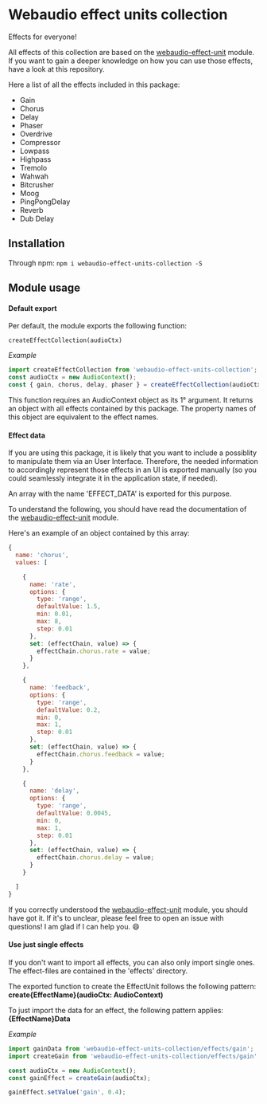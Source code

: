 # Webaudio effect units collection

Effects for everyone!

All effects of this collection are based on the [webaudio-effect-unit](../webaudio-effect-unit/README.md) module.
If you want to gain a deeper knowledge on how you can use those effects, have a look at this repository.

Here a list of all the effects included in this package:

* Gain
* Chorus
* Delay
* Phaser
* Overdrive
* Compressor
* Lowpass
* Highpass
* Tremolo
* Wahwah
* Bitcrusher
* Moog
* PingPongDelay
* Reverb
* Dub Delay

## Installation
Through npm:
`npm i webaudio-effect-units-collection -S`

## Module usage
#### Default export
Per default, the module exports the following function:
```
createEffectCollection(audioCtx)
```
_Example_
```javascript
import createEffectCollection from 'webaudio-effect-units-collection';
const audioCtx = new AudioContext();
const { gain, chorus, delay, phaser } = createEffectCollection(audioCtx)
```

This function requires an AudioContext object as its 1° argument.
It returns an object with all effects contained by this package. The property names of this object are equivalent to the effect names.

#### Effect data
If you are using this package, it is likely that you want to include a possiblity to manipulate them via an User Interface.
Therefore, the needed information to accordingly represent those effects in an UI is exported manually (so you could seamlessly integrate it in the application state, if needed).

An array with the name 'EFFECT_DATA' is exported for this purpose.

To understand the following, you should have read the documentation of the [webaudio-effect-unit](https://github.com/scriptify/webaudio-effect-unit) module.

Here's an example of an object contained by this array:

```javascript
{
  name: 'chorus',
  values: [

    {
      name: 'rate',
      options: {
        type: 'range',
        defaultValue: 1.5,
        min: 0.01,
        max: 8,
        step: 0.01
      },
      set: (effectChain, value) => {
        effectChain.chorus.rate = value;
      }
    },

    {
      name: 'feedback',
      options: {
        type: 'range',
        defaultValue: 0.2,
        min: 0,
        max: 1,
        step: 0.01
      },
      set: (effectChain, value) => {
        effectChain.chorus.feedback = value;
      }
    },

    {
      name: 'delay',
      options: {
        type: 'range',
        defaultValue: 0.0045,
        min: 0,
        max: 1,
        step: 0.01
      },
      set: (effectChain, value) => {
        effectChain.chorus.delay = value;
      }
    }

  ]
}
```

If you correctly understood the [webaudio-effect-unit](https://github.com/scriptify/webaudio-effect-unit) module, you should have got it. If it's to unclear, please feel free to open an issue with questions! I am glad if I can help you. :smile:

#### Use just single effects
If you don't want to import all effects, you can also only import single ones. The effect-files are contained in the 'effects' directory.

The exported function to create the EffectUnit follows the following pattern:
__create{EffectName}(audioCtx: AudioContext)__

To just import the data for an effect, the following pattern applies:
__{EffectName}Data__

_Example_
```javascript
import gainData from 'webaudio-effect-units-collection/effects/gain';
import createGain from 'webaudio-effect-units-collection/effects/gain';

const audioCtx = new AudioContext();
const gainEffect = createGain(audioCtx);

gainEffect.setValue('gain', 0.4);

```
